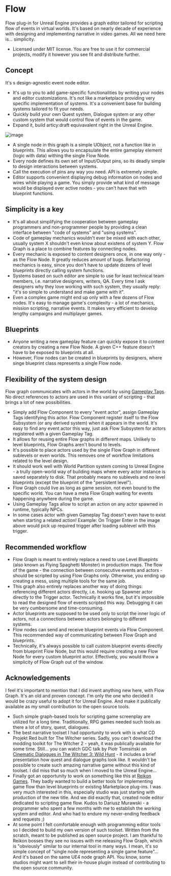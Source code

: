 # Flow

Flow plug-in for Unreal Engine provides a graph editor tailored for scripting flow of events in virtual worlds. It's based on nearly decade of experience with designing and implementing narrative in video games. All we need here is... simplicity.
* Licensed under MIT license. You are free to use it for commercial projects, modify it however you see fit and distribute further.

## Concept
It's s design-agnostic event node editor. 
* It's up to you to add game-specific functionalities by writing your nodes and editor customizations. It's not like a marketplace providing very specific implementation of systems. It's a convenient base for building systems tailored to fit your needs.
* Quickly build your own Quest system, Dialogue system or any other custom system that would control flow of events in the game.
* Expand it, build articy:draft equivavalent right in the Unreal Engine.

![image](https://user-images.githubusercontent.com/5065057/92635150-a8abab00-f2d5-11ea-9241-994b5d56b04d.png)

* A single node in this graph is a simple UObject, not a function like in blueprints. This allows you to encapsulate the entire gameplay element (logic with data) withing the single Flow Node.
* Every node defines its own set of Input/Output pins, so its deadly simple to design interactions between systems. 
* Call the execution of pins any way you need. API is extremely simple.
* Editor supports convenient displaying debug information on nodes and wires while playing a game. You simply provide what kind of message would be displayed over active nodes - you can't have that with blueprint functions.

## Simplicity is a key
* It's all about simplifying the cooperation between gameplay programmers and non-programmer people by providing a clean interface between "code of systems" and "using systems".
* Code of gameplay mechanics wouldn't ever be mixed with each other, usually system X shouldn't even know about existens of system Y. Flow Graph is a place to combine features by connecting nodes.
* Every mechanic is exposed to content designers once, in one way only - as the Flow Node. It greatly reduces amount of bugs. Refactoring mechanics is easy, since you don't have to update dozens of level blueprints directly calling system functions.
* Systems based on such editor are simple to use for least technical team members, i.e. narrative designers, writers, QA. Every time I ask designers why they love working with such system, they usually reply: "it's so simple to understand and make game with it".
* Even a complex game might end up only with a few dozens of Flow nodes. It's easy to manage game's complexity - a lot of mechanics, mission scripting, narrative events. It makes very efficient to develop lengthy campaigns and multiplayer games.

## Blueprints
* Anyone writing a new gameplay feature can quickly expose it to content creators by creating a new Flow Node. A given C++ feature doesn't have to be exposed to blueprints at all.
* However, Flow nodes can be created in blueprints by designers, where singe blueprint class represents a single Flow node.

## Flexibility of the system design
Flow graph communicates with actors in the world by using [Gameplay Tags](https://docs.unrealengine.com/en-US/Gameplay/Tags/index.html). No direct references to actors are used in this variant of scripting - that brings a lot of new possibilities.
* Simply add Flow Component to every "event actor", assign Gameplay Tags identifying this actor. Flow Component register itself to the Flow Subsystem (or any derived system) when it appears in the world. It's easy to find any event actor this way, just ask Flow Subsystem for actors registered with a given Gameplay Tag.
* It allows for reusing entire Flow graphs in different maps. Unlikely to level blueprints, Flow Graphs aren't bound to levels.
* It's possible to place actors used by the single Flow Graph in different sublevels or even worlds. This removes one of workflow limitations related to the level design.
* It should work well with World Partition system coming to Unreal Engine - a trully open-world way of building maps where every actor instance is saved separately to disk. That probably means no sublevels and no level blueprints (except the blueprint of the "persistent level").
* Flow Graph could live as long as game session, not even bound to the specific world. You can have a meta Flow Graph waiting for events happening anywhere during the game.
* Using Gameplay Tags allow to script an action on any actor spawned in runtime, typically NPCs.
* In some cases actor with given Gameplay Tag doesn't even have to exist when starting a related action! Example: On Trigger Enter in the image above would pick up required trigger after loading sublevel with this trigger.

## Recommended workflow
* Flow Graph is meant to entirely replace a need to use Level Bluepints (also known as Flying Spaghetti Monster) in production maps. The flow of the game - the connection between consecutive events and actors - should be scripted by using Flow Graphs only. Otherwise, you ending up creating a mess, using multiple tools for the same job.
* This graph also entirely replaces another way of doing things: referencing different actors directly, i.e. hooking up Spawner actor directly to the Trigger actor. Technically it works fine, but it's impossible to read the designed flow of events scripted this way. Debugging it can be very cumbersome and time-consuming.
* Actor blueprints are supposed to be used only to script the inner logic of actors, not a connections between actors belonging to different systems.
* Flow nodes can send and receive blueprint events via Flow Component. This recommended way of communicating between Flow Graph and blueprints.
* Technically, it's always possible to call custom blueprint events directly from blueprint Flow Node, but this would require creating a new Flow Node for every custom blueprint actor. Effectively, you would throw a simplicity of Flow Graph out of the window.

## Acknowledgements
I feel it's important to mention that I did invent anything new here, with Flow Graph. It's an old and proven concept. I'm only the one who decided it would be crazy useful to adopt it for Unreal Engine. And make it publically available as my small contribution to the open source tools.
* Such simple graph-based tools for scripting game screenplay are utilized for a long time. Traditionally, RPG games needed such tools as there a lot of story, quest, dialogues. 
* The best narrative toolset I had opportunity to work with is what CD Projekt Red built for The Witcher series. Sadly, you can't download the modding toolkit for The Witcher 2 - yeah, it was publically available for some time. Still... you can watch GDC talk by Piotr Tomsiński on [Cinematic Dialogues in The Witcher 3: Wild Hunt](https://www.youtube.com/watch?v=chf3REzAjgI) - it includes a brief presentation how quest and dialogue graphs look like. It wouldn't be possible to create such amazing narrative game without this kind of toolset. I did miss that so much when I moved to the Unreal Engine...
* Finally got an opportunity to work on something like this at [Reikon Games](http://www.reikongames.com/). They badly wanted to build a better tools for implementing game flow than level blueprints or existing Marketplace plug-ins. I was very much interested in this, especially studio was just starting with production of the new title. And we did exactly that, created node editor dedicated to scripting game flow. Kudos to Dariusz Murawski - a programmer who spent a few months with me to establish the working system and editor. And who had to endure my never-ending feedback and requests ;)
* At some point I felt comfortable enough with programming editor tools so I decided to build my own version of such toolset. Written from the scratch, meant to be published as open source project. I am thankful to Reikon bosses they see no issues with me releasing Flow Graph, which is "obviously" similar to our internal tool in many ways. I mean, it's so simple concept of "single node representing a single game feature"... And it's based on the same UE4 node graph API. You know, some studios might want to sell their in-house plugin instead of contributing to the open source community.
